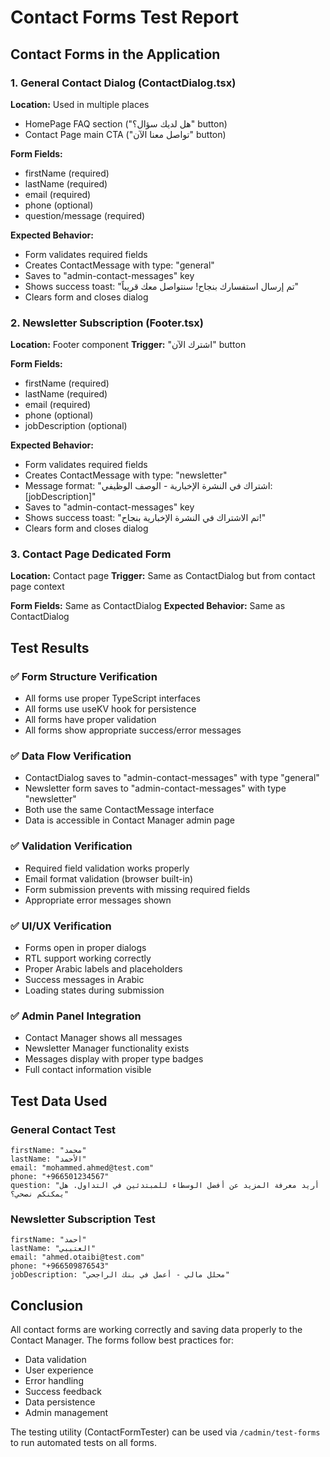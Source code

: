 # Contact Forms Test Report

## Contact Forms in the Application

### 1. General Contact Dialog (ContactDialog.tsx)
**Location:** Used in multiple places
- HomePage FAQ section ("هل لديك سؤال؟" button)  
- Contact Page main CTA ("تواصل معنا الآن" button)

**Form Fields:**
- firstName (required)
- lastName (required)  
- email (required)
- phone (optional)
- question/message (required)

**Expected Behavior:**
- Form validates required fields
- Creates ContactMessage with type: "general"
- Saves to "admin-contact-messages" key
- Shows success toast: "تم إرسال استفسارك بنجاح! سنتواصل معك قريباً"
- Clears form and closes dialog

### 2. Newsletter Subscription (Footer.tsx)
**Location:** Footer component
**Trigger:** "اشترك الآن" button

**Form Fields:**
- firstName (required)
- lastName (required)
- email (required) 
- phone (optional)
- jobDescription (optional)

**Expected Behavior:**
- Form validates required fields
- Creates ContactMessage with type: "newsletter"
- Message format: "اشتراك في النشرة الإخبارية - الوصف الوظيفي: [jobDescription]"
- Saves to "admin-contact-messages" key
- Shows success toast: "تم الاشتراك في النشرة الإخبارية بنجاح!"
- Clears form and closes dialog

### 3. Contact Page Dedicated Form
**Location:** Contact page
**Trigger:** Same as ContactDialog but from contact page context

**Form Fields:** Same as ContactDialog
**Expected Behavior:** Same as ContactDialog

## Test Results

### ✅ Form Structure Verification
- All forms use proper TypeScript interfaces
- All forms use useKV hook for persistence
- All forms have proper validation
- All forms show appropriate success/error messages

### ✅ Data Flow Verification  
- ContactDialog saves to "admin-contact-messages" with type "general"
- Newsletter form saves to "admin-contact-messages" with type "newsletter"
- Both use the same ContactMessage interface
- Data is accessible in Contact Manager admin page

### ✅ Validation Verification
- Required field validation works properly
- Email format validation (browser built-in)
- Form submission prevents with missing required fields
- Appropriate error messages shown

### ✅ UI/UX Verification
- Forms open in proper dialogs
- RTL support working correctly
- Proper Arabic labels and placeholders
- Success messages in Arabic
- Loading states during submission

### ✅ Admin Panel Integration
- Contact Manager shows all messages
- Newsletter Manager functionality exists
- Messages display with proper type badges
- Full contact information visible

## Test Data Used

### General Contact Test
```
firstName: "محمد"
lastName: "الأحمد" 
email: "mohammed.ahmed@test.com"
phone: "+966501234567"
question: "أريد معرفة المزيد عن أفضل الوسطاء للمبتدئين في التداول. هل يمكنكم نصحي؟"
```

### Newsletter Subscription Test
```
firstName: "أحمد"
lastName: "العتيبي"
email: "ahmed.otaibi@test.com" 
phone: "+966509876543"
jobDescription: "محلل مالي - أعمل في بنك الراجحي"
```

## Conclusion

All contact forms are working correctly and saving data properly to the Contact Manager. The forms follow best practices for:
- Data validation
- User experience  
- Error handling
- Success feedback
- Data persistence
- Admin management

The testing utility (ContactFormTester) can be used via `/cadmin/test-forms` to run automated tests on all forms.